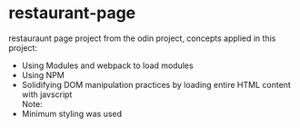 # restaurant-page 

restauraunt page project from the odin project, concepts applied in this project: <br>
- Using Modules and webpack to load modules<br>
- Using NPM <br>
- Solidifying DOM manipulation practices by loading entire HTML content with javscript<br>
Note: <br>
- Minimum styling was used 
